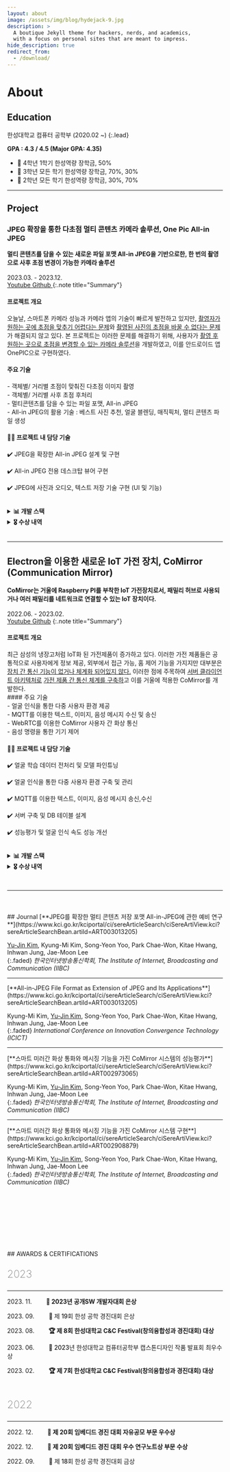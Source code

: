 ```yaml
---
layout: about
image: /assets/img/blog/hydejack-9.jpg
description: >
  A boutique Jekyll theme for hackers, nerds, and academics,
  with a focus on personal sites that are meant to impress.
hide_description: true
redirect_from:
  - /download/
---
```


# About

<!--author-->
## Education
한성대학교 컴퓨터 공학부 (2020.02 ~)
{:.lead}

**GPA : 4.3 / 4.5  (Major GPA: 4.35)**

- 🏅 4학년 1학기 한성역량 장학금, 50%
- 🏅 3학년 모든 학기 한성역량 장학금, 70%, 30%
- 🏅 2학년 모든 학기 한성역량 장학금, 30%, 70%
<hr>

## Project
### JPEG 확장을 통한 다초점 멀티 콘텐츠 카메라 솔루션, One Pic All-in JPEG

**멀티 콘텐츠를 담을 수 있는 새로운 파일 포맷 All-in JPEG을 기반으로한, 한 번의 촬영으로 사후 초점 변경이 가능한 카메라 솔루션**<br><br>
2023.03. - 2023.12.<br> [<span class="icon-youtube"> Youtube </span>](https://www.youtube.com/watch?v=9IaMnBYUsA8) [<span class="icon-github"> Github </span>](https://github.com/HINAPIA/OnePic-All-in-JPEG)
{:.note title="Summary"} 


#### 프로젝트 개요
<div markdown="1">
오늘날, 스마트폰 카메라 성능과 카메라 앱의 기술이 빠르게 발전하고 있지만, <u>촬영자가 원하는 곳에 초점을 맞추기 어렵다는 문제</u>와 <u>촬영된 사진의 초점을 바꿀 수 없다는 문제</u>가 해결되지 않고 있다.
본 프로젝트는 이러한 문제를 해결하기 위해, 사용자가 <u>촬영 후 원하는 곳으로 초점을 변경할 수 있는 카메라 솔루션</u>을 개발하였고, 이를 안드로이드 앱 OnePIC으로 구현하였다.
</div>


#### 주요 기술
<div markdown="1">
 - 객체별/ 거리별 초점이 맞춰진 다초점 이미지 촬영 <br>
 - 객체별/ 거리별 사후 초점 후처리<br>
 - 멀티콘텐츠를 담을 수 있는 파일 포맷, All-in JPEG<br>
 - All-in JPEG의 활용 기술 : 베스트 사진 추천, 얼굴 블렌딩, 매직픽처, 멀티 콘텐츠 파일  생성<br>
</div>


#### 🙋‍♀️ 프로젝트 내 담당 기술
<div markdown="1">
<p style="margin-bottom:10px;">✔️ JPEG을 확장한 All-in JPEG 설계 및 구현</p>
<p style="margin-bottom:10px;">✔️ All-in JPEG 전용 데스크탑 뷰어 구현 </p>
<p style="margin-bottom:10px;">✔️ JPEG에 사진과 오디오, 텍스트 저장 기술 구현 (UI 및 기능)</p>
</div>

<details>
<summary style="font-weight: bold;margin-top:30px"> 📊 개발 스택</summary>
<div markdown="1">
- 개발 환경 : AndroidStudio, IntelliJ, VS code<br>
- 개발 도구 : Camera2, MLKit, Tensorflow lite, OpenCV, TornadoFX<br>
- 개발 언어 : Kotlin ,HTML5, CSS3, JavaScript, Python<br>
</div>
</details>

<details>
<summary style="font-weight: bold;"> 🎖️ 수상 내역</summary>
<div markdown="1">
- [2023. 12. 01] 제 17회 공개 SW 개발자 대회 은상<br>
- [2023. 09. 26] 제 19회 한성대학교 한성공학경진대회 은상<br>
- [2023. 08. 11] 제 8회 한성대학교 창의융합성과 경진대회(C&C Festival) 대상<br>
- [2023. 06. 02] 한성대학교 컴퓨터공학부 캡스톤디자인 작품 발표회 최우수상<br>

</div>
</details>
<br>
<hr>


<!--프로젝트 2 -->
## Electron을 이용한 새로운 IoT 가전 장치, CoMirror (Communication Mirror) ##

**CoMirror는 거울에 Raspberry PI를 부착한 IoT 가전장치로서, 패밀리 허브로 사용되거나 여러 패밀리를 네트워크로 연결할 수 있는 IoT 장치이다.**<br><br>
2022.06. - 2023.02. <br>[<span class="icon-youtube"> Youtube </span>](https://www.youtube.com/watch?v=Fe8LvNGYio0) [<span class="icon-github"> Github</span>](https://github.com/HINAPIA/CoMirror)
{:.note title="Summary"}

#### 프로젝트 개요
<div markdown="1">
최근 삼성의 냉장고처럼 IoT화 된 가전제품이 증가하고 있다. 이러한 가전 제품들은 공통적으로 사용자에게 정보 제공, 외부에서 접근 가능, 홈 제어 기능을 가지지만 대부분은 <u>장치 간 통신 기능이 없거나 체계화 되어있지 않다.</u>
이러한 점에 주목하여 <u>서버 클라이언트 아키텍처로</u> <u>가전 제품 간 통신 체계를 구축하</u>고 이를 거울에 적용한 CoMirror를 개발한다.
</div>
####  주요 기술
<div markdown="1">
 - 얼굴 인식을 통한 다중 사용자 환경 제공 <br>
 - MQTT를 이용한 텍스트, 이미지, 음성 메시지 수신 및 송신<br>
 - WebRTC를 이용한 CoMirror 사용자 간 화상 통신<br>
  - 음성 명령을 통한 기기 제어<br>
</div>

#### 🙋‍♀️ 프로젝트 내 담당 기술
<div markdown="1">
  <p style="margin-bottom:10px;">✔️ 얼굴 학습 데이터 전처리 및 모델 파인튜닝</p>
  <p style="margin-bottom:10px">✔️ 얼굴 인식을 통한 다중 사용자 환경 구축 및 관리</p>
  <p style="margin-bottom:10px">✔️ MQTT를 이용한 텍스트, 이미지, 음성 메시지 송신,수신 </p>
  <p style="margin-bottom:10px">✔️ 서버 구축 및 DB 테이블 설계</p>
  <p style="margin-bottom:10px">✔️ 성능평가 및 얼굴 인식 속도 성능 개선</p>
</div>

<details>
<summary style="font-weight: bold;margin-top:30px"> 📊 개발 스택</summary>
<div markdown="1">
- 개발 환경 :  VSCode<br>
- 개발 도구 :  Electron, MySQL, OpenCV, WebRTC, Mosqutto, Tensorflow keras<br>
- 개발 언어 :  HTML5, CSS3, JavaScript, Python<br>
</div>
</details>

<details>
<summary style="font-weight: bold; margin-bottom:10px"> 🎖️ 수상 내역</summary>
<div markdown="1">
- [2023. 02. 20] 제 7회 한성대학교 창의융합성과 경진대회(C&C Festival) 대상<br>
- [2022. 12. 15] 제 20회 임베디드 경진대회 우수 연구노트 부문 특별상(성균관대학교 총장상)<br>
- [2022. 12. 15] 제 20회 임베디드 경진대회 자유공모 부문 우수상(MDS인텔리전스 대표상)<br>
- [2022. 09. 23] 제 18회 한성대학교 한성공학경진대회 금상<br>
</div>
</details>
<br>
<hr>

<!-- <summary> 주요 기술</summary>
<div markdown="1">
 ✔️ 객체별/ 거리별 초점이 맞춰진 다초점 이미지 촬영 <br>
 ✔️ 객체별/ 거리별 사후 초점 후처리<br>
 ✔️ 멀티콘텐츠를 담을 수 있는 파일 포맷, All-in JPEG<br>
 ✔️ All-in JPEG의 활용 기술 : 베스트 사진 추천, 얼굴 블렌딩, 매직픽처, 멀티 콘텐츠 파일  생성<br>
</div>
</details> -->

<p style="margin-top:50px"></p>
## Journal
[**JPEG를 확장한 멀티 콘텐츠 저장 포맷 All-in-JPEG에 관한 예비 연구**](https://www.kci.go.kr/kciportal/ci/sereArticleSearch/ciSereArtiView.kci?sereArticleSearchBean.artiId=ART003013205)

 <u>Yu-Jin Kim</u>, Kyung-Mi Kim, Song-Yeon Yoo, Park Chae-Won, Kitae Hwang, Inhwan Jung, Jae-Moon Lee<br> 
 {:.faded}
*한국인터넷방송통신학회, The Institute of Internet, Broadcasting and Communication (IIBC)*

<hr>
[**All-in-JPEG File Format as Extension of JPEG and Its Applications**](https://www.kci.go.kr/kciportal/ci/sereArticleSearch/ciSereArtiView.kci?sereArticleSearchBean.artiId=ART003013205)

 Kyung-Mi Kim, <u>Yu-Jin Kim</u>, Song-Yeon Yoo, Park Chae-Won, Kitae Hwang, Inhwan Jung, Jae-Moon Lee<br> 
 {:.faded}
*International Conference on Innovation Convergence Technology (ICICT)*
<hr>
[**스마트 미러간 화상 통화와 메시징 기능을 가진 CoMirror 시스템의 성능평가**](https://www.kci.go.kr/kciportal/ci/sereArticleSearch/ciSereArtiView.kci?sereArticleSearchBean.artiId=ART002973065)

 Kyung-Mi Kim, <u>Yu-Jin Kim</u>, Song-Yeon Yoo, Park Chae-Won, Kitae Hwang, Inhwan Jung, Jae-Moon Lee<br> 
 {:.faded}
*한국인터넷방송통신학회, The Institute of Internet, Broadcasting and Communication (IIBC)*
<hr>
[**스마트 미러간 화상 통화와 메시징 기능을 가진 CoMirror 시스템 구현**](https://www.kci.go.kr/kciportal/ci/sereArticleSearch/ciSereArtiView.kci?sereArticleSearchBean.artiId=ART002908879)

 Kyung-Mi Kim, <u>Yu-Jin Kim</u>, Song-Yeon Yoo, Park Chae-Won, Kitae Hwang, Inhwan Jung, Jae-Moon Lee<br> 
 {:.faded}
*한국인터넷방송통신학회, The Institute of Internet, Broadcasting and Communication (IIBC)*


<p style="margin-top:150px"></p>
## AWARDS & CERTIFICATIONS
<p style="font-size: 24px; font-weight: 100;" >2023</p>
<hr>
<p><span>2023. 11.<span style="margin-left:30px; font-weight: bold;"> 🥈 2023년 공개SW 개발자대회 은상</span></span></p>
<p><span>2023. 09.<span style="margin-left:30px; font-weight: 500;"> 🥈 제 19회 한성 공학 경진대회 은상</span></span></p>
<p><span>2023. 08.<span style="margin-left:30px; font-weight: bold;"> 🏆 제 8회 한성대학교 C&C Festival(창의융합성과 경진대회) 대상</span></span></p>
<p><span>2023. 06.<span style="margin-left:30px; font-weight: 500;"> 🏅 2023년 한성대학교 컴퓨터공학부 캡스톤디자인 작품 발표회 최우수상</span></span></p>
<p><span>2023. 02.<span style="margin-left:30px; font-weight: bold;"> 🏆 제 7회 한성대학교 C&C Festival(창의융합성과 경진대회) 대상</span></span></p>

<p style="font-size: 24px; font-weight: 100; margin-top: 50px;" >2022</p>
<hr>
<p><span>2022. 12.<span style="margin-left:30px; font-weight: bold;"> 🏅 제 20회 임베디드 경진 대회 자유공모 부문 우수상</span></span></p>
<p><span>2022. 12.<span style="margin-left:30px; font-weight: bold;"> 🏅 제 20회 임베디드 경진 대회 우수 연구노트상 부문 수상</span></span></p>
<p><span>2022. 09.<span style="margin-left:30px; font-weight: 500;"> 🥇 제 18회 한성 공학 경진대회 금상</span></span></p>


<!-- ## Hydejack
A boutique Jekyll theme for hackers, nerds, and academics.  
{:.lead}

1. this list will be replaced by the toc
{:toc .large-only}

![Screenshot](assets/img/blog/hydejack-9.jpg){:.lead width="1920" height="1080" loading="lazy"}

Hydejack's cover page on a variety of screen sizes.
{:.figcaption}


**Hydejack** is a boutique Jekyll theme for hackers, nerds, and academics, with a focus on personal sites that are meant to impress. 

It includes a blog that is suitable for both prose and technical documentation, a portfolio to showcase your projects, and a resume template that looks amazing on the web and in print.

> Your complete presence on the web — A [blog], [portfolio], and [resume].
{:.lead} -->



[blog]: /
[portfolio]: https://hydejack.com/examples/
[resume]: https://hydejack.com/resume/
[download]: https://hydejack.com/download/
[welcome]: https://hydejack.com/
[forms]: https://hydejack.com/forms-by-example/

[features]: #features
[news]: #build-an-audience
[syntax]: syntax-highlighting
[latex]: #beautiful-math
[dark]: https://hydejack.com/blog/hydejack/2018-09-01-introducing-dark-mode/
[search]: https://hydejack.com/#_search-input
[grid]: https://hydejack.com/blog/hydejack/

[lic]: LICENSE.md
[pro]: licenses/PRO.md
[docs]: docs/README.md
[ofln]: docs/advanced.md#enabling-offline-support
[math]: docs/writing.md#adding-math

[kit]: https://github.com/hydecorp/hydejack-starter-kit/releases
[src]: https://github.com/hydecorp/hydejack
[gem]: https://rubygems.org/gems/jekyll-theme-hydejack
[buy]: https://gum.co/nuOluY

[gpss]: https://developers.google.com/speed/pagespeed/insights/?url=https%3A%2F%2Fhydejack.com%2Fdocs%2F
[rouge]: http://rouge.jneen.net
[katex]: https://khan.github.io/KaTeX/
[mathjax]: https://www.mathjax.org/
[tinyletter]: https://tinyletter.com/
